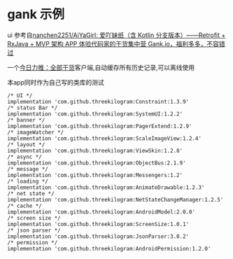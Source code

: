 
# gank 示例

ui 参考自[nanchen2251/AiYaGirl: 爱吖妹纸（含 Kotlin 分支版本）——Retrofit \+ RxJava \+ MVP 架构 APP 体验代码家的干货集中营 Gank\.io，福利多多，不容错过](https://github.com/nanchen2251/AiYaGirl)

一个[今日力推：全部干货](https://gank.io/)客户端,自动缓存所有历史记录,可以离线使用



本app同时作为自己写的类库的测试

```
/* UI */
implementation 'com.github.threekilogram:Constraint:1.3.9'
/* status Bar */
implementation 'com.github.threekilogram:SystemUI:1.2.2'
/* banner */
implementation 'com.github.threekilogram:PagerExtend:1.2.9'
/* imageWatcher */
implementation 'com.github.threekilogram:ScaleImageView:1.2.4'
/* layout */
implementation 'com.github.threekilogram:ViewSkin:1.2.8'
/* async */
implementation 'com.github.threekilogram:ObjectBus:2.1.9'
/* message */
implementation 'com.github.threekilogram:Messengers:1.2'
/* loading */
implementation 'com.github.threekilogram:AnimateDrawable:1.2.3'
/* net state */
implementation 'com.github.threekilogram:NetStateChangeManager:1.2.5'
/* cache */
implementation 'com.github.threekilogram:AndroidModel:2.0.0'
/* screen size */
implementation 'com.github.threekilogram:ScreenSize:1.0.1'
/* json parser */
implementation 'com.github.threekilogram:JsonParser:3.0.2'
/* permission */
implementation 'com.github.threekilogram:AndroidPermission:1.2.0'
```

